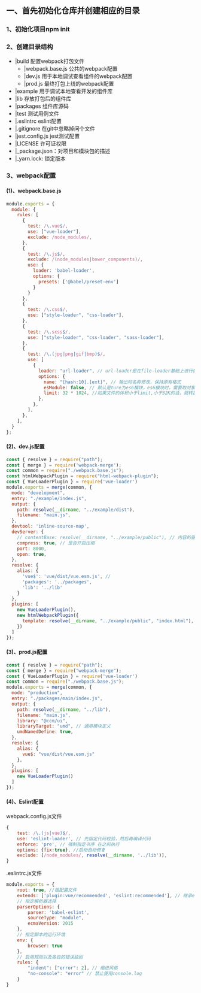 <!--
 * @Author: Aiden
 * @Date: 2021-03-09 16:16:48
 * @LastEditTime: 2021-03-10 14:24:32
 * @LastEditors: Aiden
 * @Description: 
 * @Email: aiden.dai@bayconnect.com.cn
-->
## 一、首先初始化仓库并创建相应的目录
### 1、初始化项目npm init
### 2、创建目录结构
   - |build 配置webpack打包文件
     - |webpack.base.js 公共的webpack配置
     - |dev.js 用于本地调试查看组件的webpack配置
     - |prod.js 最终打包上线的webpack配置
   - |example 用于调试本地查看开发的组件库
   - |lib 存放打包后的组件库
   - |packages 组件库源码
   - |test 测试用例文件
   - |.eslintrc eslint配置
   - |.gitignore 在git中忽略掉问个文件
   - |jest.config.js jest测试配置
   - |LICENSE 许可证权限
   - |_package.json：对项目和模块包的描述
   - |_yarn.lock: 锁定版本

### 3、webpack配置
#### (1)、webpack.base.js
```js
module.exports = {
  module: {
    rules: [
      {
        test: /\.vue$/,
        use: ["vue-loader"],
        exclude: /node_modules/,
      },
      {
        test: /\.js$/,
        exclude: /(node_modules|bower_components)/,
        use: {
          loader: 'babel-loader',
          options: {
            presets: ['@babel/preset-env']
          }
        }
      },
      {
        test: /\.css$/,
        use: ["style-loader", "css-loader"],
      },
      {
        test: /\.scss$/,
        use: ["style-loader", "css-loader", "sass-loader"],
      },
      {
        test: /\.(jpg|png|gif|bmp)$/,
        use: [
          {
            loader: "url-loader", // url-loader是在file-loader基础上进行的增强,用的时候需要安装file-loader
            options: {
              name: "[hash:10].[ext]", // 输出时名称修改，保持原有格式
              esModule: false, // 默认是ture为es6模块，es6模块时，需要取对象里面的default
              limit: 32 * 1024, //如果文件的体积小于limit,小于32K的话，就转换为base64字符串内嵌到html中
            },
          },
        ],
      },
    ],
  }
};
``` 

#### (2)、dev.js配置
```js
const { resolve } = require("path");
const { merge } = require('webpack-merge');
const common = require("./webpack.base.js");
const htmlWebpackPlugin = require("html-webpack-plugin");
const { VueLoaderPlugin } = require('vue-loader')
module.exports = merge(common, {
  mode: "development",
  entry: "./example/index.js",
  output: {
    path: resolve(__dirname, "../example/dist"),
    filename: "main.js",
  },
  devtool: 'inline-source-map',
  devServer: {
    // contentBase: resolve(__dirname, "../example/public"), // 内容的基本路劲,可加载静态资源
    compress: true, // 是否开启压缩
    port: 8000,
    open: true,
  },
  resolve: {
    alias: {
      'vue$': 'vue/dist/vue.esm.js', //
      'packages': '../packages',
      'lib': '../lib'
    }
  },
  plugins: [
    new VueLoaderPlugin(),
    new htmlWebpackPlugin({
      template: resolve(__dirname, "../example/public", "index.html"),
    })
  ]
});

```

#### (3)、prod.js配置
```js
const { resolve } = require("path");
const { merge } = require("webpack-merge");
const { VueLoaderPlugin } = require('vue-loader')
const common = require("./webpack.base.js");
module.exports = merge(common, {
  mode: "production",
  entry: "./packages/main/index.js",
  output: {
    path: resolve(__dirname, "../lib"),
    filename: "main.js",
    library: "@ccm/ui",
    libraryTarget: "umd", // 通用模块定义
    umdNamedDefine: true,
  },
  resolve: {
    alias: {
      vue$: "vue/dist/vue.esm.js"
    },
  },
  plugins: [
    new VueLoaderPlugin()
  ]
});

```

#### (4)、Eslint配置
webpack.config.js文件
```js
{
    test: /\.(js|vue)$/,
    use: 'eslint-loader', // 先指定代码校验，然后再编译代码
    enforce: 'pre', // 强制指定书序 在之前执行
    options: {fix:true}, //启动自动修复
    exclude: [/node_modules/, resolve(__dirname, '../lib')],
}
```

.eslintrc.js文件
```js
module.exports = {
    root: true, //根配置文件
    extends: ['plugin:vue/recommended', 'eslint:recommended'], // 继承eslint-plugin-vue规则
    // 指定解析器选择
    parserOptions: {
        parser: 'babel-eslint',
        sourceType: "module",
        ecmaVersion: 2015
    },
    // 指定脚本的运行环境
    env: {
        browser: true
    },
    // 启用规则以及各自的错误级别
    rules: {
        "indent": ["error": 2], // 缩进风格
        "no-console": "error" // 禁止使用console.log
    }
}
```